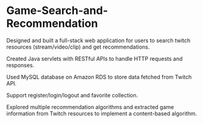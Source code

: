 # Game-Search-and-Recommendation
Designed and built a full-stack web application for users to search twitch resources (stream/video/clip) and get recommendations.

Created Java servlets with RESTful APIs to handle HTTP requests and responses.

Used MySQL database on Amazon RDS to store data fetched from Twitch API.

Support register/login/logout and favorite collection.

Explored multiple recommendation algorithms and extracted game information from Twitch resources to implement a content-based algorithm.
